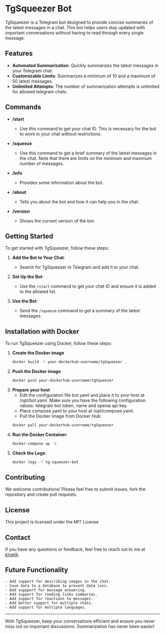 # TgSqueezer Bot

TgSqueezer is a Telegram bot designed to provide concise summaries of the latest messages in a chat. This bot helps users stay updated with important conversations without having to read through every single message.

## Features

- **Automated Summarization**: Quickly summarizes the latest messages in your Telegram chat.
- **Customizable Limits**: Summarizes a minimum of 10 and a maximum of 50 latest messages.
- **Unlimited Attempts**: The number of summarization attempts is unlimited for allowed telegram chats.

## Commands

- **/start**
    - Use this command to get your chat ID. This is necessary for the bot to work in your chat without restrictions.

- **/squeeze**
    - Use this command to get a brief summary of the latest messages in the chat. Note that there are limits on the minimum and maximum number of messages.

- **/info**
    - Provides some information about the bot.

- **/about**
    - Tells you about the bot and how it can help you in the chat.

- **/version**
    - Shows the current version of the bot.

## Getting Started

To get started with TgSqueezer, follow these steps:

1. **Add the Bot to Your Chat**:
    - Search for TgSqueezer in Telegram and add it to your chat.

2. **Set Up the Bot**:
    - Use the `/start` command to get your chat ID and ensure it is added to the allowed list.

3. **Use the Bot**:
    - Send the `/squeeze` command to get a summary of the latest messages.

## Installation with Docker

To run TgSqueezer using Docker, follow these steps:

1. **Create the Docker image**
    ```sh
    docker build -t your-dockerhub-username/tgSqueezer .
    ```
2. **Push the Docker image**
    ```sh
    docker push your-dockerhub-username/tgSqueezer
    ``` 
3. **Prepare your host**
   - Edit the configuration file bot.yaml and place it to your host at /opt/bot.yaml. Make sure you have the following configuration values: telegram bot token, name and openai api key.
   - Place compose.yaml to your host at /opt/compose.yaml.
   - Pull the Docker Image from Docker Hub:
    ```sh
    docker pull your-dockerhub-username/tgSqueezer
    ```
4. **Run the Docker Container**:
    ```sh
    docker-compose up -d
    ```
5. **Check the Logs**:
    ```sh
    docker logs -f tg-squeezer-bot
    ```

## Contributing

We welcome contributions! Please feel free to submit issues, fork the repository and create pull requests.

## License

This project is licensed under the MIT License

## Contact

If you have any questions or feedback, feel free to reach out to me at [kinatik](https://t.me/kinatik).

## Future Functionality
    - Add support for describing images in the chat.
    - Save data to a database to prevent data loss.
    - Add suppport for message answering.
    - Add support for reading links summaries.
    - Add support for reactions to messages.
    - Add better support for multiple chats.
    - Add support for multiple languages.

---

With TgSqueezer, keep your conversations efficient and ensure you never miss out on important discussions. Summarization has never been easier!
